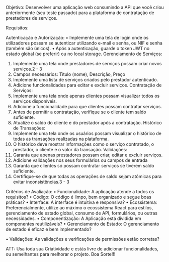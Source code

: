 
Objetivo:
Desenvolver uma aplicação web consumindo a API que você criou anteriormente
(seu teste passado) para a plataforma de contratação de prestadores de serviços.


Requisitos:

Autenticação e Autorização:
• Implemente uma tela de login onde os utilizadores possam se autenticar
utilizando e-mail e senha, ou NIF e senha (também são únicos).
• Após a autenticação, guarde o token JWT no estado global (se preferir) ou no
local storage.
Gerenciamento de Serviços:
1. Implemente uma tela onde prestadores de serviços possam criar novos
serviços.2 - 3
2. Campos necessários: Título (nome), Descrição, Preço
3. Implemente uma lista de serviços criados pelo prestador autenticado.
4. Adicione funcionalidades para editar e excluir serviços.
Contratação de Serviços:
1. Implemente uma tela onde apenas clientes possam visualizar todos os
serviços disponíveis.
2. Adicione a funcionalidade para que clientes possam contratar serviços.
3. Antes de permitir a contratação, verifique se o cliente tem saldo suficiente.
4. Atualize o saldo do cliente e do prestador após a contratação.
Histórico de Transações:
1. Implemente uma tela onde os usuários possam visualizar o histórico de todas
as transações realizadas na plataforma.
2. O histórico deve mostrar informações como o serviço contratado, o prestador,
o cliente e o valor da transação.
Validações:
1. Garanta que apenas prestadores possam criar, editar e excluir serviços.
2. Adicione validações nos seus formulários ou campos de entrada
3. Garanta que clientes só possam contratar serviços se tiverem saldo
suficiente.
4. Certifique-se de que todas as operações de saldo sejam atômicas para
evitar inconsistências.3 - 3


Critérios de Avaliação:
• Funcionalidade: A aplicação atende a todos os requisitos?
• Código: O código é limpo, bem organizado e segue boas práticas?
• Interface: A interface é intuitiva e responsiva?
• Ecossistema: Preferencialmente, utilize ao máximo o ecossistema React para
estilos, gerenciamento de estado global, consumo de API, formulários, ou
outras necessidades.
• Componentização: A Aplicação está dividida em componentes reutilizáveis?
• Gerenciamento de Estado: O gerenciamento de estado é eficaz e bem
implementado?


• Validações: As validações e verificações de permissões estão corretas?


ATT: Usa toda sua Criatividade e estás livre de adicionar funcionalidades, ou
semelhantes para melhorar o projeto.
Boa Sorte!!!